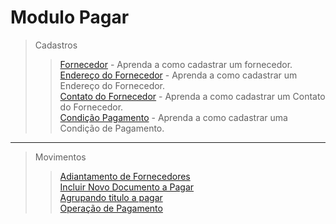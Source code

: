 # Modulo Pagar

> Cadastros
>> [Fornecedor](/comum/cadastro-fornecedor.md) - Aprenda a como cadastrar um fornecedor.  
>> [Endereço do Fornecedor](/comum/cadastro-fornecedor/#cadastrando-endereco-do-fornecedor) - Aprenda a como cadastrar um Endereço do Fornecedor.   
>> [Contato do Fornecedor](/comum/cadastro-fornecedor/#cadastrando-contatos-do-cliente) - Aprenda a como cadastrar um Contato do Fornecedor.  
>> [Condição Pagamento](/comum/cadastro-condicao-pagamento.md) - Aprenda a como cadastrar uma Condição de Pagamento.  

---

> Movimentos    
>> [Adiantamento de Fornecedores](/modulos/pagar/movimentos/adiantamento-fornecedor)   
>> [Incluir Novo Documento a Pagar](/modulos/pagar/movimentos/manutencao-parcelas-pagar)  
>> [Agrupando titulo a pagar](/modulos/pagar/movimentos/manutencao-parcelas-pagar/#agrupar-titulos-a-pagar)  
>> [Operação de Pagamento](/modulos/pagar/movimentos/operacao-pagamento)   
